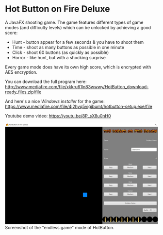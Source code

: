 # Hot Button on Fire Deluxe
A JavaFX shooting game. The game features different types of game modes (and difficulty levels) which can be unlocked by achieving a good score:
 * Hunt - button appear for a few seconds & you have to shoot them
 * Time - shoot as many buttons as possible in one minute
 * Click - shoot 60 buttons (as quickly as possible)
 * Horror - like hunt, but with a shocking surprise

Every game mode does have its own high score, which is encrypted with AES encryption.

You can download the full program here: http://www.mediafire.com/file/xkkru61ln83wwwy/HotButton_download-ready_files.zip/file

And here's a nice *Windows installer* for the game: https://www.mediafire.com/file/4j2hyq5vjgjbumt/hotbutton-setup.exe/file

Youtube demo video: https://youtu.be/8P_sX8u0nH0

![HotButton game](screenshot/hotbutton_screenshot.jpg?raw=true "HotButton game")
Screenshot of the "endless game" mode of HotButton.
